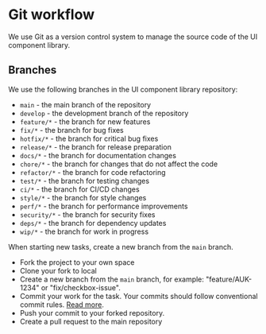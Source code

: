 # Git workflow

We use Git as a version control system to manage the source code of the UI component library.

## Branches

We use the following branches in the UI component library repository:

- `main` - the main branch of the repository
- `develop` - the development branch of the repository
- `feature/*` - the branch for new features
- `fix/*` - the branch for bug fixes
- `hotfix/*` - the branch for critical bug fixes
- `release/*` - the branch for release preparation
- `docs/*` - the branch for documentation changes
- `chore/*` - the branch for changes that do not affect the code
- `refactor/*` - the branch for code refactoring
- `test/*` - the branch for testing changes
- `ci/*` - the branch for CI/CD changes
- `style/*` - the branch for style changes
- `perf/*` - the branch for performance improvements
- `security/*` - the branch for security fixes
- `deps/*` - the branch for dependency updates
- `wip/*` - the branch for work in progress

When starting new tasks, create a new branch from the `main` branch.

- Fork the project to your own space
- Clone your fork to local
- Create a new branch from the `main` branch, for example: "feature/AUK-1234" or "fix/checkbox-issue".
- Commit your work for the task. Your commits should follow conventional commit rules. [Read more](https://acronis.github.io/ui-component-library/guide/commitlint.html).
- Push your commit to your forked repository.
- Create a pull request to the main repository
